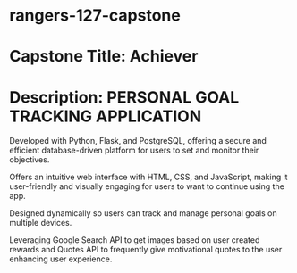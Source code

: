 # rangers-127-capstone
# Capstone Title: Achiever
# Description: PERSONAL GOAL TRACKING APPLICATION
Developed with Python, Flask, and PostgreSQL, offering a secure and efficient database-driven platform for users to set and monitor their objectives.

Offers an intuitive web interface with HTML, CSS, and JavaScript, making it user-friendly and visually engaging for users to want to continue using the app.

Designed dynamically so users can track and manage personal goals on multiple devices.

Leveraging Google Search API to get images based on user created rewards and Quotes API to frequently give motivational quotes to the user enhancing user experience.
